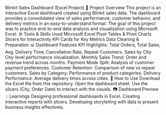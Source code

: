 Blinkit Sales Dashboard (Excel Project)
📌 Project Overview
This project is an interactive Excel dashboard created using Blinkit sales data.
The dashboard provides a consolidated view of sales performance, customer behavior, and delivery metrics in an easy-to-understand format.
The goal of this project was to practice end-to-end data analysis and visualization using Microsoft Excel.
⚙️ Tools & Skills Used
Microsoft Excel
Pivot Tables & Pivot Charts
Slicers for Interactivity
KPI Cards for Key Metrics
Data Cleaning & Preparation
📊 Dashboard Features
KPI Highlights: Total Orders, Total Sales, Avg. Delivery Time, Cancellation Rate, Repeat Customers.
Sales by City: City-level performance visualization.
Monthly Sales Trend: Order and revenue trend across months.
Payment Mode Split: Analysis of customer payment preferences.
Customer Retention: Comparison of new vs repeat customers.
Sales by Category: Performance of product categories.
Delivery Performance: Average delivery times across cities.
🚀 How to Use
Download the Excel file from this repository.
Open the dashboard sheet.
Use the slicers (City, Order Date) to interact with the visuals.
📷 Dashboard Preview
💡 Learnings
Designing professional dashboards in Excel.
Creating interactive reports with slicers.
Developing storytelling with data to present business insights effectively.
